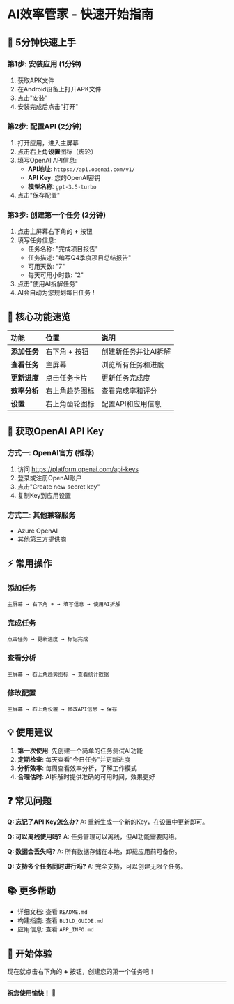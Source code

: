 # AI效率管家 - 快速开始指南

## 📱 5分钟快速上手

### 第1步: 安装应用 (1分钟)
1. 获取APK文件
2. 在Android设备上打开APK文件
3. 点击"安装"
4. 安装完成后点击"打开"

### 第2步: 配置API (2分钟)
1. 打开应用，进入主屏幕
2. 点击右上角**设置**图标（齿轮）
3. 填写OpenAI API信息:
   - **API地址**: `https://api.openai.com/v1/`
   - **API Key**: 您的OpenAI密钥
   - **模型名称**: `gpt-3.5-turbo`
4. 点击"保存配置"

### 第3步: 创建第一个任务 (2分钟)
1. 点击主屏幕右下角的 **+** 按钮
2. 填写任务信息:
   - 任务名称: "完成项目报告"
   - 任务描述: "编写Q4季度项目总结报告"
   - 可用天数: "7"
   - 每天可用小时数: "2"
3. 点击"使用AI拆解任务"
4. AI会自动为您规划每日任务！

## 🎯 核心功能速览

| 功能 | 位置 | 说明 |
| :--- | :--- | :--- |
| **添加任务** | 右下角 + 按钮 | 创建新任务并让AI拆解 |
| **查看任务** | 主屏幕 | 浏览所有任务和进度 |
| **更新进度** | 点击任务卡片 | 更新任务完成度 |
| **效率分析** | 右上角趋势图标 | 查看完成率和评分 |
| **设置** | 右上角齿轮图标 | 配置API和应用信息 |

## 🔑 获取OpenAI API Key

### 方式一: OpenAI官方 (推荐)
1. 访问 https://platform.openai.com/api-keys
2. 登录或注册OpenAI账户
3. 点击"Create new secret key"
4. 复制Key到应用设置

### 方式二: 其他兼容服务
- Azure OpenAI
- 其他第三方提供商

## ⚡ 常用操作

### 添加任务
```
主屏幕 → 右下角 + → 填写信息 → 使用AI拆解
```

### 完成任务
```
点击任务 → 更新进度 → 标记完成
```

### 查看分析
```
主屏幕 → 右上角趋势图标 → 查看统计数据
```

### 修改配置
```
主屏幕 → 右上角设置 → 修改API信息 → 保存
```

## 💡 使用建议

1. **第一次使用**: 先创建一个简单的任务测试AI功能
2. **定期检查**: 每天查看"今日任务"并更新进度
3. **分析效率**: 每周查看效率分析，了解工作模式
4. **合理估时**: AI拆解时提供准确的可用时间，效果更好

## ❓ 常见问题

**Q: 忘记了API Key怎么办?**
A: 重新生成一个新的Key，在设置中更新即可。

**Q: 可以离线使用吗?**
A: 任务管理可以离线，但AI功能需要网络。

**Q: 数据会丢失吗?**
A: 所有数据存储在本地，卸载应用前可备份。

**Q: 支持多个任务同时进行吗?**
A: 完全支持，可以创建无限个任务。

## 📚 更多帮助

- 详细文档: 查看 `README.md`
- 构建指南: 查看 `BUILD_GUIDE.md`
- 应用信息: 查看 `APP_INFO.md`

## 🚀 开始体验

现在就点击右下角的 **+** 按钮，创建您的第一个任务吧！

---

**祝您使用愉快！** 🎉
